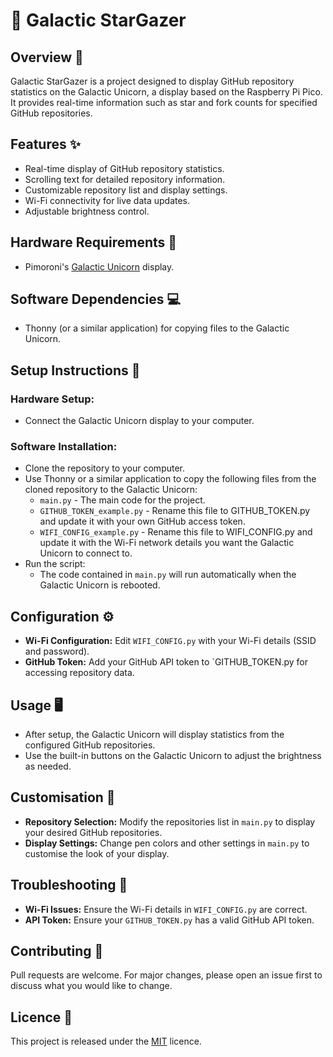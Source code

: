 # 🌌 Galactic StarGazer
## Overview 🌟

Galactic StarGazer is a project designed to display GitHub repository statistics on the Galactic Unicorn, a display based on the Raspberry Pi Pico. It provides real-time information such as star and fork counts for specified GitHub repositories.

## Features ✨

- Real-time display of GitHub repository statistics.
- Scrolling text for detailed repository information.
- Customizable repository list and display settings.
- Wi-Fi connectivity for live data updates.
- Adjustable brightness control.

## Hardware Requirements 🦄

- Pimoroni's [Galactic Unicorn](https://shop.pimoroni.com/products/space-unicorns?variant=40842033561683) display.

## Software Dependencies 💻

- Thonny (or a similar application) for copying files to the Galactic Unicorn.

## Setup Instructions 📝

### Hardware Setup:
- Connect the Galactic Unicorn display to your computer.

### Software Installation:
- Clone the repository to your computer.
- Use Thonny or a similar application to copy the following files from the cloned repository to the Galactic Unicorn:
    - `main.py` - The main code for the project.
    - `GITHUB_TOKEN_example.py` - Rename this file to GITHUB_TOKEN.py and update it with your own GitHub access token.
    - `WIFI_CONFIG_example.py` - Rename this file to WIFI_CONFIG.py and update it with the Wi-Fi network details you want the Galactic Unicorn to connect to.
- Run the script:
    - The code contained in `main.py` will run automatically when the Galactic Unicorn is rebooted.

## Configuration ⚙️

- **Wi-Fi Configuration:** Edit `WIFI_CONFIG.py` with your Wi-Fi details (SSID and password).
- **GitHub Token:** Add your GitHub API token to `GITHUB_TOKEN.py for accessing repository data.

## Usage 🖥️

- After setup, the Galactic Unicorn will display statistics from the configured GitHub repositories.
- Use the built-in buttons on the Galactic Unicorn to adjust the brightness as needed.

## Customisation 🎨

- **Repository Selection:** Modify the repositories list in `main.py` to display your desired GitHub repositories.
- **Display Settings:** Change pen colors and other settings in `main.py` to customise the look of your display.

## Troubleshooting 🔧

- **Wi-Fi Issues:** Ensure the Wi-Fi details in `WIFI_CONFIG.py` are correct.
- **API Token:** Ensure your `GITHUB_TOKEN.py` has a valid GitHub API token.

## Contributing 🤝

Pull requests are welcome. For major changes, please open an issue first to discuss what you would like to change.

## Licence 📜
This project is released under the [MIT](https://choosealicense.com/licenses/mit/) licence.